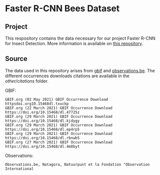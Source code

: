 # Faster R-CNN Bees Dataset
## Project
This respository contains the data necessary for our project Faster R-CNN for Insect Detection. More information is available on [this repository](https://github.com/jothibautucl/Master_Thesis_Faster_RCNN).

## Source
The data used in this repository arises from [gbif](https://www.gbif.org/) and [observations.be](https://observations.be/). The different occurrences downloads citations are available in the *other/citations* folder.

GBIF:

    GBIF.org (02 May 2021) GBIF Occurrence Download httpsdoi.org10.15468dl.txuckp
    GBIF.org (22 March 2021) GBIF Occurrence Download https://doi.org/10.15468/dl.47725z
    GBIF.org (29 March 2021) GBIF Occurrence Download https://doi.org/10.15468/dl.kjdygy
    GBIF.org (29 March 2021) GBIF Occurrence Download https://doi.org/10.15468/dl.ep4rp5
    GBIF.org (29 March 2021) GBIF Occurrence Download https://doi.org/10.15468/dl.rbnwb5
    GBIF.org (27 March 2021) GBIF Occurrence Download https://doi.org/10.15468/dl.4m8byt

Observations:

    Observations.be, Natagora, Natuurpunt et la Fondation "Observation International
